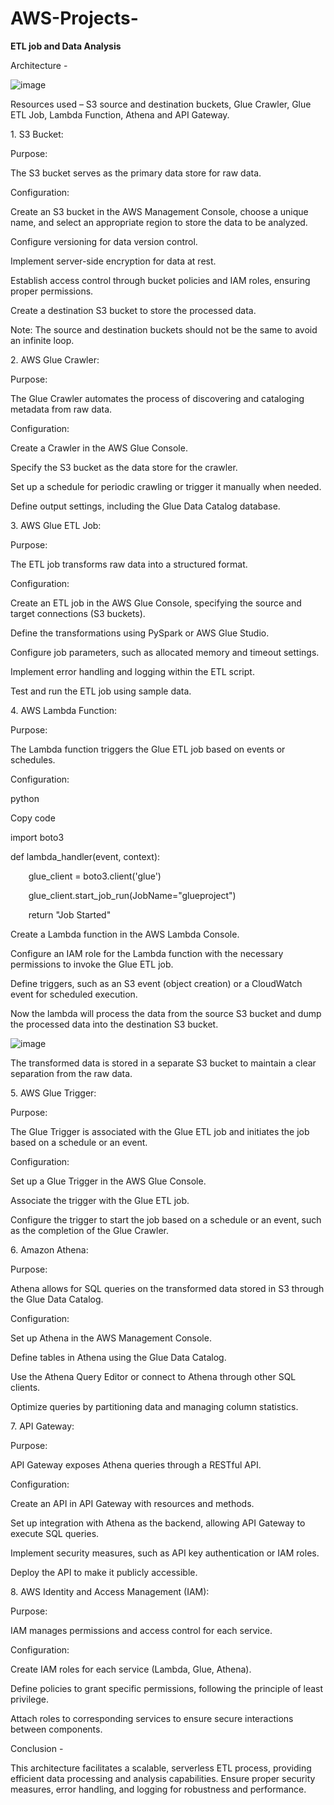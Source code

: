 # AWS-Projects-

**ETL job and Data Analysis** 

Architecture - 

![image](https://github.com/jyothimaniR/AWS-Projects-/assets/150769721/cc7dc5aa-8ae3-41a3-a0e1-98e840b5c3db)
















Resources used – S3 source and destination buckets, Glue Crawler, Glue ETL Job, Lambda Function, Athena and API Gateway.

1\. S3 Bucket:

Purpose:

The S3 bucket serves as the primary data store for raw data.

Configuration:

Create an S3 bucket in the AWS Management Console, choose a unique name, and select an appropriate region to store the data to be analyzed.

Configure versioning for data version control.

Implement server-side encryption for data at rest.

Establish access control through bucket policies and IAM roles, ensuring proper permissions.

Create a destination S3 bucket to store the processed data. 

Note: The source and destination buckets should not be the same to avoid an infinite loop.

2\. AWS Glue Crawler:

Purpose:

The Glue Crawler automates the process of discovering and cataloging metadata from raw data.

Configuration:

Create a Crawler in the AWS Glue Console.

Specify the S3 bucket as the data store for the crawler.

Set up a schedule for periodic crawling or trigger it manually when needed.

Define output settings, including the Glue Data Catalog database.

3\. AWS Glue ETL Job:

Purpose:

The ETL job transforms raw data into a structured format.

Configuration:

Create an ETL job in the AWS Glue Console, specifying the source and target connections (S3 buckets).

Define the transformations using PySpark or AWS Glue Studio.

Configure job parameters, such as allocated memory and timeout settings.

Implement error handling and logging within the ETL script.

Test and run the ETL job using sample data.

4\. AWS Lambda Function:

Purpose:

The Lambda function triggers the Glue ETL job based on events or schedules.

Configuration:

python

Copy code

import boto3

def lambda\_handler(event, context):

`    `glue\_client = boto3.client('glue')

`    `glue\_client.start\_job\_run(JobName="glueproject")

`    `return "Job Started"

Create a Lambda function in the AWS Lambda Console.

Configure an IAM role for the Lambda function with the necessary permissions to invoke the Glue ETL job.

Define triggers, such as an S3 event (object creation) or a CloudWatch event for scheduled execution.

Now the lambda will process the data from the source S3 bucket and dump the processed data into the destination S3 bucket.

![image](https://github.com/jyothimaniR/AWS-Projects-/assets/150769721/2ef96e36-8d19-4300-ba0c-560578d3b77b)

The transformed data is stored in a separate S3 bucket to maintain a clear separation from the raw data.

5\. AWS Glue Trigger:

Purpose:

The Glue Trigger is associated with the Glue ETL job and initiates the job based on a schedule or an event.

Configuration:

Set up a Glue Trigger in the AWS Glue Console.

Associate the trigger with the Glue ETL job.

Configure the trigger to start the job based on a schedule or an event, such as the completion of the Glue Crawler.

6\. Amazon Athena:

Purpose:

Athena allows for SQL queries on the transformed data stored in S3 through the Glue Data Catalog.

Configuration:

Set up Athena in the AWS Management Console.

Define tables in Athena using the Glue Data Catalog.

Use the Athena Query Editor or connect to Athena through other SQL clients.

Optimize queries by partitioning data and managing column statistics.

7\. API Gateway:

Purpose:

API Gateway exposes Athena queries through a RESTful API.

Configuration:

Create an API in API Gateway with resources and methods.

Set up integration with Athena as the backend, allowing API Gateway to execute SQL queries.

Implement security measures, such as API key authentication or IAM roles.

Deploy the API to make it publicly accessible.

8\. AWS Identity and Access Management (IAM):

Purpose:

IAM manages permissions and access control for each service.

Configuration:

Create IAM roles for each service (Lambda, Glue, Athena).

Define policies to grant specific permissions, following the principle of least privilege.

Attach roles to corresponding services to ensure secure interactions between components.

Conclusion - 

This architecture facilitates a scalable, serverless ETL process, providing efficient data processing and analysis capabilities. Ensure proper security measures, error handling, and logging for robustness and performance.
